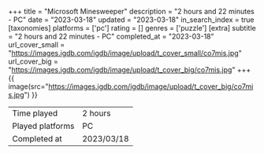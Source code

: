 +++
title = "Microsoft Minesweeper"
description = "2 hours and 22 minutes - PC"
date = "2023-03-18"
updated = "2023-03-18"
in_search_index = true
[taxonomies]
platforms = ['pc']
rating = []
genres = ['puzzle']
[extra]
subtitle = "2 hours and 22 minutes - PC"
completed_at = "2023-03-18"
url_cover_small = "https://images.igdb.com/igdb/image/upload/t_cover_small/co7mis.jpg"
url_cover_big = "https://images.igdb.com/igdb/image/upload/t_cover_big/co7mis.jpg"
+++
{{ image(src="https://images.igdb.com/igdb/image/upload/t_cover_big/co7mis.jpg") }}

|              |            |
| ------------ | ---------- |
| Time played  | 2 hours |
| Played platforms    | PC |
| Completed at | 2023/03/18 |


